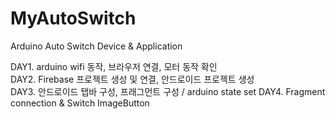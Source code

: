 # MyAutoSwitch
Arduino Auto Switch Device &amp; Application

DAY1. arduino wifi 동작, 브라우저 연결, 모터 동작 확인  
DAY2. Firebase 프로젝트 생성 및 연결, 안드로이드 프로젝트 생성  
DAY3. 안드로이드 탭바 구성, 프래그먼트 구성 / arduino state set
DAY4. Fragment connection & Switch ImageButton  
